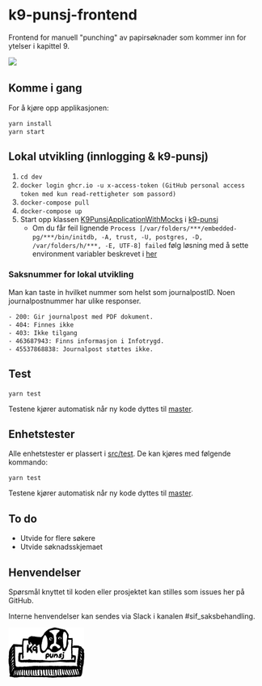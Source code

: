 # k9-punsj-frontend

Frontend for manuell "punching" av papirsøknader som kommer inn for ytelser i kapittel 9.

[![](https://github.com/navikt/k9-punsj-frontend/workflows/Build%20and%20deploy%20K9-punsj-frontend/badge.svg)](https://github.com/navikt/k9-punsj-frontend/actions?query=workflow%3A%22Build+and+deploy+K9-punsj-frontend%22)

## Komme i gang
For å kjøre opp applikasjonen:
````
yarn install
yarn start
````

## Lokal utvikling (innlogging & k9-punsj)

1. `cd dev`
2. `docker login ghcr.io -u x-access-token (GitHub personal access token med kun read-rettigheter som passord)`
3. `docker-compose pull`
4. `docker-compose up`
5. Start opp klassen [K9PunsjApplicationWithMocks](https://github.com/navikt/k9-punsj/blob/master/app/src/test/kotlin/no/nav/k9punsj/K9PunsjApplicationWithMocks.kt) i [k9-punsj](https://github.com/navikt/k9-punsj) 
    - Om du får feil lignende `Process [/var/folders/***/embedded-pg/***/bin/initdb, -A, trust, -U, postgres, -D, /var/folders/h/***, -E, UTF-8] failed` følg løsning med å sette environment variabler beskrevet i [her](https://github.com/zonkyio/embedded-postgres/issues/11#issuecomment-533468269)

### Saksnummer for lokal utvikling
Man kan taste in hvilket nummer som helst som journalpostID. Noen journalpostnummer har ulike responser. 
````
- 200: Gir journalpost med PDF dokument.
- 404: Finnes ikke
- 403: Ikke tilgang
- 463687943: Finns informasjon i Infotrygd.
- 45537868838: Journalpost støttes ikke.
````

## Test
````
yarn test
````
Testene kjører automatisk når ny kode dyttes til [master](https://github.com/navikt/k9-punsj-frontend).

## Enhetstester
Alle enhetstester er plassert i [src/test](src/test). De kan kjøres med følgende kommando:
````
yarn test
````
Testene kjører automatisk når ny kode dyttes til [master](https://github.com/navikt/k9-punsj-frontend).

## To do
* Utvide for flere søkere
* Utvide søknadsskjemaet

## Henvendelser
Spørsmål knyttet til koden eller prosjektet kan stilles som issues her på GitHub.
 
Interne henvendelser kan sendes via Slack i kanalen #sif_saksbehandling.

![k9-punsj-frontend](logo.png)

